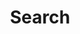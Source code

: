 ---
title: "Search"
slug: "search"
layout: "search"
outputs:
    - html
    - json
menu:
    main:
        weight: -60
        pre: search
        name: 搜尋
---